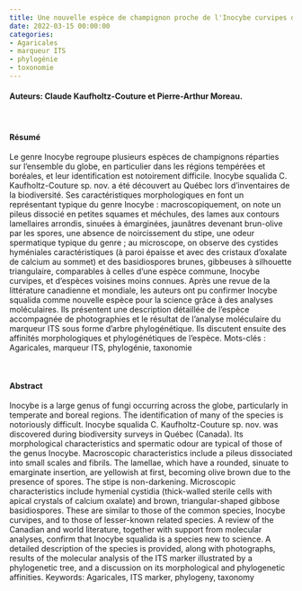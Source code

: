 ```yaml
---
title: Une nouvelle espèce de champignon proche de l'Inocybe curvipes découverte au Québec; Inocybe squalida sp. nov. (Inocybaceae, Agarigales)
date: 2022-03-15 00:00:00
categories: 
- Agaricales
- marqueur ITS
- phylogénie
- toxonomie
---
```


#### Auteurs: Claude Kaufholtz-Couture et Pierre-Arthur Moreau.
<p>&nbsp; </p>


#### Résumé
Le genre Inocybe regroupe plusieurs espèces de champignons réparties sur l’ensemble du globe, en particulier dans les
régions tempérées et boréales, et leur identification est notoirement difficile. Inocybe squalida C. Kaufholtz-Couture
sp. nov. a été découvert au Québec lors d’inventaires de la biodiversité. Ses caractéristiques morphologiques en font un
représentant typique du genre Inocybe : macroscopiquement, on note un pileus dissocié en petites squames et méchules,
des lames aux contours lamellaires arrondis, sinuées à émarginées, jaunâtres devenant brun-olive par les spores, une
absence de noircissement du stipe, une odeur spermatique typique du genre ; au microscope, on observe des cystides
hyméniales caractéristiques (à paroi épaisse et avec des cristaux d’oxalate de calcium au sommet) et des basidiospores
brunes, gibbeuses à silhouette triangulaire, comparables à celles d’une espèce commune, Inocybe curvipes, et d’espèces
voisines moins connues. Après une revue de la littérature canadienne et mondiale, les auteurs ont pu confirmer Inocybe
squalida comme nouvelle espèce pour la science grâce à des analyses moléculaires. Ils présentent une description
détaillée de l’espèce accompagnée de photographies et le résultat de l’analyse moléculaire du marqueur ITS sous forme
d’arbre phylogénétique. Ils discutent ensuite des affinités morphologiques et phylogénétiques de l’espèce.
Mots-clés : Agaricales, marqueur ITS, phylogénie, taxonomie
<p>&nbsp; </p>

#### Abstract
Inocybe is a large genus of fungi occurring across the globe, particularly in temperate and boreal regions. The identification
of many of the species is notoriously difficult. Inocybe squalida C. Kaufholtz-Couture sp. nov. was discovered during
biodiversity surveys in Québec (Canada). Its morphological characteristics and spermatic odour are typical of those of
the genus Inocybe. Macroscopic characteristics include a pileus dissociated into small scales and fibrils. The lamellae,
which have a rounded, sinuate to emarginate insertion, are yellowish at first, becoming olive brown due to the presence
of spores. The stipe is non-darkening. Microscopic characteristics include hymenial cystidia (thick-walled sterile cells
with apical crystals of calcium oxalate) and brown, triangular-shaped gibbose basidiospores. These are similar to those
of the common species, Inocybe curvipes, and to those of lesser-known related species. A review of the Canadian and
world literature, together with support from molecular analyses, confirm that Inocybe squalida is a species new to science.
A detailed description of the species is provided, along with photographs, results of the molecular analysis of the ITS
marker illustrated by a phylogenetic tree, and a discussion on its morphological and phylogenetic affinities.
Keywords: Agaricales, ITS marker, phylogeny, taxonomy
<p>&nbsp; </p>






